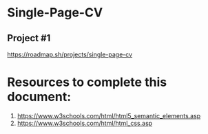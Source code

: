 # Single-Page-CV
## Project #1
https://roadmap.sh/projects/single-page-cv
<br />
# Resources to complete this document:
1) https://www.w3schools.com/html/html5_semantic_elements.asp
2) https://www.w3schools.com/html/html_css.asp